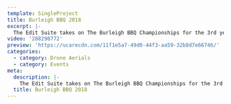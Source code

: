 ```yaml
---
template: SingleProject
title: Burleigh BBQ 2018
excerpt: |-
  The Edit Suite takes on The Burleigh BBQ Championships for the 3rd year! This highlight video captures it all – from smoke on the water, meat on the beach and some of Australia’s best BBQ teams together battling it out over two days for the 3rd Annual Burleigh BBQ Championships. With incredible picturesque views, a smokin vibe and true beachside community feel, this video truly highlights the best of competition.
video: '288298772'
preview: 'https://ucarecdn.com/11f1e5a7-49d0-44f3-aa59-32b8d7e66746/'
categories:
  - category: Drone Aerials
  - category: Events
meta:
  description: |-
    The Edit Suite takes on The Burleigh BBQ Championships for the 3rd year! This highlight video captures it all – from smoke on the water, meat on the beach and some of Australia’s best BBQ teams together battling it out over two days for the 3rd Annual Burleigh BBQ Championships. With incredible picturesque views, a smokin vibe and true beachside community feel, this video truly highlights the best of competition.
  title: Burleigh BBQ 2018
---
```

